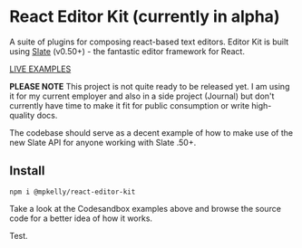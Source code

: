 # React Editor Kit (currently in alpha)

A suite of plugins for composing react-based text editors. Editor Kit is built using [Slate](https://github.com/ianstormtaylor/slate/) (v0.50+) - the fantastic editor framework for React. 

[LIVE EXAMPLES](https://codesandbox.io/s/react-editor-kit-examples-0e31g?file=/src/KitchenSinkEditor.tsx)

**PLEASE NOTE** This project is not quite ready to be released yet. I am using it for my current employer and also in a side project (Journal) but don't currently have time to make it fit for public consumption or write high-quality docs. 

The codebase should serve as a decent example of how to make use of the new Slate API for anyone working with Slate .50+. 

## Install

`npm i @mpkelly/react-editor-kit`

Take a look at the Codesandbox examples above and browse the source code for a better idea of how it works. 

Test.
